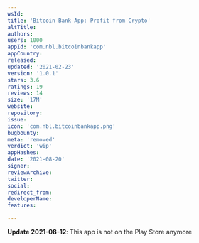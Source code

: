 ```yaml
---
wsId: 
title: 'Bitcoin Bank App: Profit from Crypto'
altTitle: 
authors: 
users: 1000
appId: 'com.nbl.bitcoinbankapp'
appCountry: 
released: 
updated: '2021-02-23'
version: '1.0.1'
stars: 3.6
ratings: 19
reviews: 14
size: '17M'
website: 
repository: 
issue: 
icon: 'com.nbl.bitcoinbankapp.png'
bugbounty: 
meta: 'removed'
verdict: 'wip'
appHashes: 
date: '2021-08-20'
signer: 
reviewArchive: 
twitter: 
social: 
redirect_from: 
developerName: 
features: 

---
```


**Update 2021-08-12**: This app is not on the Play Store anymore
